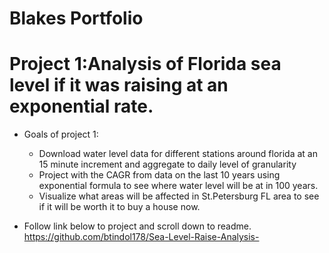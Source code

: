 # Blakes Portfolio

# Project 1:Analysis of Florida sea level if it was raising at an exponential rate.
  - Goals of project 1:
      * Download water level data for different stations around florida at an 15 minute increment and aggregate to daily level of granularity
      * Project with the CAGR from data on the last 10 years using exponential formula to see where water level will be at in 100 years.
      * Visualize what areas will be affected in St.Petersburg FL area to see if it will be worth it to buy a house now. 
      
- Follow link below to project and scroll down to readme. <br>
https://github.com/btindol178/Sea-Level-Raise-Analysis-
